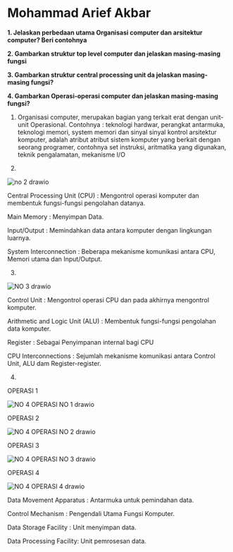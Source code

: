 # Mohammad Arief Akbar

**1.	Jelaskan perbedaan utama Organisasi computer dan arsitektur computer? Beri contohnya**

**2.	Gambarkan struktur top level computer dan jelaskan masing-masing fungsi**

**3.	Gambarkan struktur central processing unit da jelaskan masing-masing fungsi?**

**4.	Gambarkan Operasi-operasi computer dan jelaskan masing-masing fungsi?**

1. Organisasi computer, merupakan bagian yang terkait erat dengan unit-unit Operasional. Contohnya : teknologi hardwar, perangkat antarmuka, teknologi memori, system memori dan sinyal sinyal kontrol
arsitektur komputer, adalah atribut atribut sistem komputer yang berkait dengan seorang programer, contohnya set instruksi, aritmatika yang digunakan, teknik pengalamatan, mekanisme I/O

2.
![no 2 drawio](https://github.com/MAgh0st/test/assets/146688388/dc0e903e-723c-48d4-8f8d-5f3b207817dd)

Central Processing Unit (CPU) : Mengontrol operasi komputer dan membentuk fungsi-fungsi pengolahan datanya.

Main Memory : Menyimpan Data.

Input/Output : Memindahkan data antara komputer dengan lingkungan luarnya.

System Interconnection : Beberapa mekanisme komunikasi antara CPU, Memori utama dan Input/Output.

3.
![NO 3 drawio](https://github.com/MAgh0st/test/assets/146688388/86b1ac04-14b1-4c1c-bedc-1e8e736d770c)

Control Unit : Mengontrol operasi CPU dan pada akhirnya mengontrol komputer.

Arithmetic and Logic Unit (ALU) : Membentuk fungsi-fungsi pengolahan data komputer.

Register : Sebagai Penyimpanan internal bagi CPU

CPU Interconnections : Sejumlah mekanisme komunikasi antara Control Unit, ALU dam Register-register.

4.
OPERASI 1

![NO 4 OPERASI NO 1 drawio](https://github.com/MAgh0st/test/assets/146688388/f4b27b20-fbe8-4189-9f3f-31fea95967d6)


OPERASI 2

![NO 4 OPERASI NO 2 drawio](https://github.com/MAgh0st/test/assets/146688388/625ee92b-3520-4a06-ac94-93912c67652e)


OPERASI 3

![NO 4 OPERASI NO 3 drawio](https://github.com/MAgh0st/test/assets/146688388/349fbef4-c9f8-4937-be16-469797a9899a)


OPERASI 4

![NO 4 OPERASI 4 drawio](https://github.com/MAgh0st/test/assets/146688388/a20c34e4-8a10-4ef7-a760-a0662388ed74)


Data Movement Apparatus : Antarmuka untuk pemindahan data.

Control Mechanism : Pengendali Utama Fungsi Komputer.

Data Storage Facility : Unit menyimpan data.

Data Processing Facility: Unit pemrosesan data.


